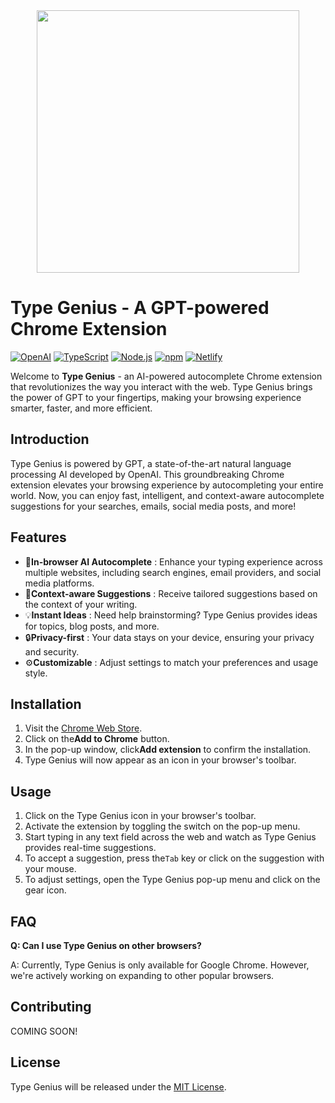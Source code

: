 <img width="420px" style="display: block; margin: 0 auto;" src="assets/20230406_214539_logo.png">

# Type Genius - A GPT-powered Chrome Extension

[![OpenAI](https://img.shields.io/badge/OpenAI-%2300A0E4?style=for-the-badge&logo=openai&logoColor=white)](https://openai.com/) [![TypeScript](https://img.shields.io/badge/TypeScript-%23007ACC?style=for-the-badge&logo=typescript&logoColor=white)](https://www.typescriptlang.org/) [![Node.js](https://img.shields.io/badge/Node.js-%23339933?style=for-the-badge&logo=node.js&logoColor=white)](https://nodejs.org/) [![npm](https://img.shields.io/badge/npm-%23CB3837?style=for-the-badge&logo=npm&logoColor=white)](https://www.npmjs.com/) [![Netlify](https://img.shields.io/badge/Netlify-%2300C7B7?style=for-the-badge&logo=netlify&logoColor=white)](https://www.netlify.com/)

Welcome to **Type Genius** - an AI-powered autocomplete Chrome extension that revolutionizes the way you interact with the web. Type Genius brings the power of GPT to your fingertips, making your browsing experience smarter, faster, and more efficient.

## Introduction

Type Genius is powered by GPT, a state-of-the-art natural language processing AI developed by OpenAI. This groundbreaking Chrome extension elevates your browsing experience by autocompleting your entire world. Now, you can enjoy fast, intelligent, and context-aware autocomplete suggestions for your searches, emails, social media posts, and more!

## Features

* 🚀**In-browser AI Autocomplete** : Enhance your typing experience across multiple websites, including search engines, email providers, and social media platforms.
* 🎯**Context-aware Suggestions** : Receive tailored suggestions based on the context of your writing.
* 💡**Instant Ideas** : Need help brainstorming? Type Genius provides ideas for topics, blog posts, and more.
* 🔒**Privacy-first** : Your data stays on your device, ensuring your privacy and security.
* ⚙️**Customizable** : Adjust settings to match your preferences and usage style.

## Installation

1. Visit the [Chrome Web Store](https://chrome.google.com/webstore/detail/type-genius/your-extension-id).
2. Click on the**Add to Chrome** button.
3. In the pop-up window, click**Add extension** to confirm the installation.
4. Type Genius will now appear as an icon in your browser's toolbar.

## Usage

1. Click on the Type Genius icon in your browser's toolbar.
2. Activate the extension by toggling the switch on the pop-up menu.
3. Start typing in any text field across the web and watch as Type Genius provides real-time suggestions.
4. To accept a suggestion, press the`Tab` key or click on the suggestion with your mouse.
5. To adjust settings, open the Type Genius pop-up menu and click on the gear icon.

## FAQ

**Q: Can I use Type Genius on other browsers?**

A: Currently, Type Genius is only available for Google Chrome. However, we're actively working on expanding to other popular browsers.

## Contributing

COMING SOON!

## License

Type Genius will be released under the [MIT License](https://github.com/your-github-username/type-genius/blob/main/LICENSE).

